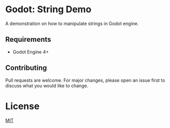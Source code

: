 # Godot: String Demo

A demonstration on how to manipulate strings in Godot engine.

## Requirements

- Godot Engine 4+

## Contributing

Pull requests are welcome. For major changes, please open an issue first to discuss what you would like to change.

# License

[MIT](/LICENSE)
